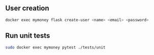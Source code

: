 ## User creation

```bash
docker exec mymoney flask create-user <name> <email> <password>
```

## Run unit tests

```bash
sudo docker exec mymoney pytest ./tests/unit
```